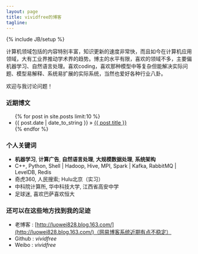 ```yaml
---
layout: page
title: vividfree的博客
tagline: 
---
```

{% include JB/setup %}

计算机领域包括的内容特别丰富，知识更新的速度非常快，而且如今在计算机应用领域，大有工业界推动学术界的趋势。博主的水平有限，喜欢的领域不多，主要偏机器学习、自然语言处理。喜欢coding，喜欢那种模型中等复杂但能解决实际问题、模型易解释、系统易扩展的实际系统，当然也爱好各种行业八卦。

欢迎与我讨论问题！

### 近期博文

<ul class="posts">
  {% for post in site.posts limit:10 %}
    <li><span>{{ post.date | date_to_string }}</span> &raquo; <a href="{{ BASE_PATH }}{{ post.url }}">{{ post.title }}</a></li>
  {% endfor %}
</ul>

### 个人关键词

+ **机器学习**, **计算广告**, **自然语言处理**, **大规模数据处理**, **系统架构**
+ C++, Python, Shell \| Hadoop, Hive, MPI, Spark \| Kafka, RabbitMQ \| LevelDB, Redis
+ 奇虎360, 人民搜索; Hulu北京（实习）
+ 中科院计算所, 华中科技大学, 江西省高安中学
+ 足球迷, 喜欢巴萨喜欢恒大

### 还可以在这些地方找到我的足迹

+ 老博客 : [http://luowei828.blog.163.com/](http://luowei828.blog.163.com/)（网易博客系统近期有点不稳定）
+ Github : *vividfree*
+ Weibo  : *vividfree*
